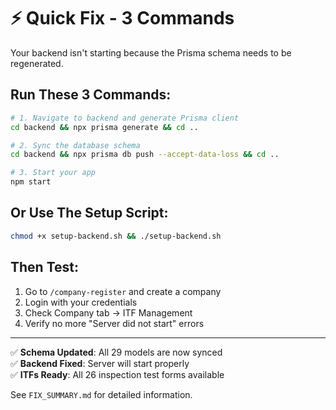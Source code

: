 # ⚡ Quick Fix - 3 Commands

Your backend isn't starting because the Prisma schema needs to be regenerated.

## Run These 3 Commands:

```bash
# 1. Navigate to backend and generate Prisma client
cd backend && npx prisma generate && cd ..

# 2. Sync the database schema
cd backend && npx prisma db push --accept-data-loss && cd ..

# 3. Start your app
npm start
```

## Or Use The Setup Script:

```bash
chmod +x setup-backend.sh && ./setup-backend.sh
```

## Then Test:

1. Go to `/company-register` and create a company
2. Login with your credentials
3. Check Company tab → ITF Management
4. Verify no more "Server did not start" errors

---

✅ **Schema Updated**: All 29 models are now synced  
✅ **Backend Fixed**: Server will start properly  
✅ **ITFs Ready**: All 26 inspection test forms available  

See `FIX_SUMMARY.md` for detailed information.
